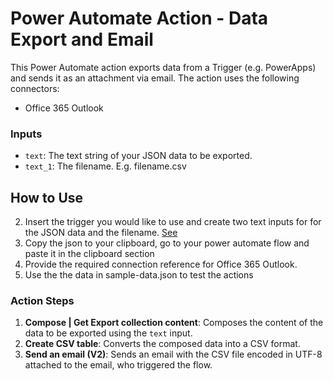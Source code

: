 # Power Automate Action - Data Export and Email
This Power Automate action exports data from a Trigger (e.g. PowerApps) and sends it as an attachment via email. The action uses the following connectors:
- Office 365 Outlook

### Inputs
- `text`: The text string of your JSON data to be exported.
- `text_1`: The filename. E.g. filename.csv

## How to Use
2. Insert the trigger you would like to use and create two text inputs for for the JSON data and the filename. [See](https://i.imgur.com/yHHcDqb.png)
2. Copy the json to your clipboard, go to your power automate flow and paste it in the clipboard section
3. Provide the required connection reference for Office 365 Outlook.
4. Use the the data in sample-data.json to test the actions

### Action Steps
1. **Compose | Get Export collection content**: Composes the content of the data to be exported using the `text` input.
2. **Create CSV table**: Converts the composed data into a CSV format.
3. **Send an email (V2)**: Sends an email with the CSV file encoded in UTF-8 attached to the email, who triggered the flow.